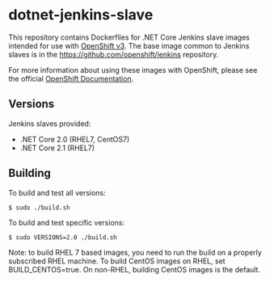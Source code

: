 # dotnet-jenkins-slave

This repository contains Dockerfiles for .NET Core Jenkins slave images intended for 
use with [OpenShift v3](https://github.com/openshift/origin). The base image common to Jenkins
slaves is in the https://github.com/openshift/jenkins repository.

For more information about using these images with OpenShift, please see the
official [OpenShift Documentation](https://docs.openshift.org/latest/using_images/other_images/jenkins.html).

## Versions

Jenkins slaves provided:

- .NET Core 2.0 (RHEL7, CentOS7)
- .NET Core 2.1 (RHEL7)

## Building

To build and test all versions:

```
$ sudo ./build.sh
```

To build and test specific versions:

```
$ sudo VERSIONS=2.0 ./build.sh
```

Note: to build RHEL 7 based images, you need to run the build on a
properly subscribed RHEL machine. To build CentOS images on RHEL, set
BUILD_CENTOS=true. On non-RHEL, building CentOS images is the default.

